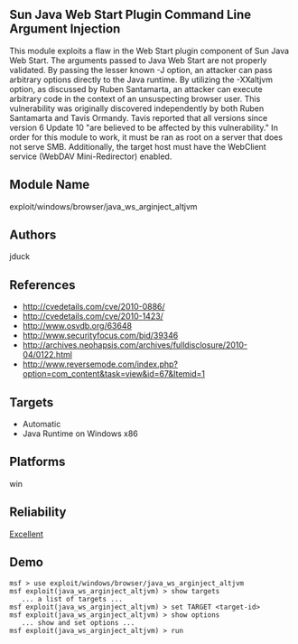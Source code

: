 ## Sun Java Web Start Plugin Command Line Argument Injection

This module exploits a flaw in the Web Start plugin 
component of Sun Java Web Start. The arguments passed to 
Java Web Start are not properly validated. By passing the 
lesser known -J option, an attacker can pass arbitrary 
options directly to the Java runtime. By utilizing the 
-XXaltjvm option, as discussed by Ruben Santamarta, an 
attacker can execute arbitrary code in the context of an 
unsuspecting browser user. This vulnerability was originally 
discovered independently by both Ruben Santamarta and Tavis 
Ormandy. Tavis reported that all versions since version 6 
Update 10 "are believed to be affected by this 
vulnerability." In order for this module to work, it must be 
ran as root on a server that does not serve SMB. 
Additionally, the target host must have the WebClient 
service (WebDAV Mini-Redirector) enabled.


## Module Name
exploit/windows/browser/java_ws_arginject_altjvm

## Authors
jduck


## References
* http://cvedetails.com/cve/2010-0886/
* http://cvedetails.com/cve/2010-1423/
* http://www.osvdb.org/63648
* http://www.securityfocus.com/bid/39346
* http://archives.neohapsis.com/archives/fulldisclosure/2010-04/0122.html
* http://www.reversemode.com/index.php?option=com_content&task=view&id=67&Itemid=1



## Targets
* Automatic
* Java Runtime on Windows x86


## Platforms
win

## Reliability
[Excellent](https://github.com/rapid7/metasploit-framework/wiki/Exploit-Ranking)

## Demo

```
msf > use exploit/windows/browser/java_ws_arginject_altjvm
msf exploit(java_ws_arginject_altjvm) > show targets
   ... a list of targets ...
msf exploit(java_ws_arginject_altjvm) > set TARGET <target-id>
msf exploit(java_ws_arginject_altjvm) > show options
   ... show and set options ...
msf exploit(java_ws_arginject_altjvm) > run
```
    
    